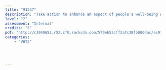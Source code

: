 ```yaml
---
title: "91237"
description: "Take action to enhance an aspect of people's well-being within the school or wider community"
level: "2"
assessment: "Internal"
credits: "5"
pdf: "http://c1940652.r52.cf0.rackcdn.com/579eb52cff2a7c38fb000dac/as91237.pdf"
categories:
    - "VHT2"
    
    
    
    
---
```

